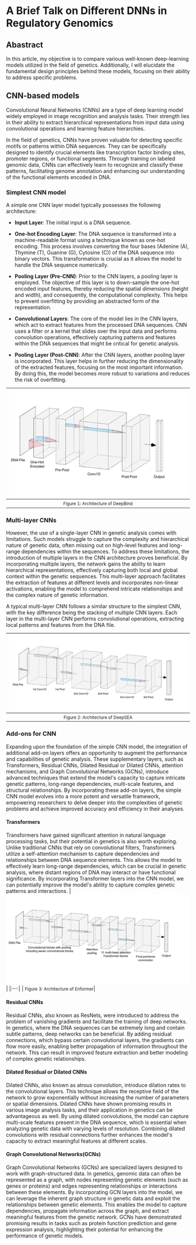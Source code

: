 # A Brief Talk on Different DNNs in Regulatory Genomics

## Abastract

In this article, my objective is to compare various well-known deep-learning models utilized in the field of genetics. Additionally, I will elucidate the fundamental design principles behind these models, focusing on their ability to address specific problems.

## CNN-based models

Convolutional Neural Networks (CNNs) are a type of deep learning model widely employed in image recognition and analysis tasks. Their strength lies in their ability to extract hierarchical representations from input data using convolutional operations and learning feature hierarchies.

In the field of genetics, CNNs have proven valuable for detecting specific motifs or patterns within DNA sequences. They can be specifically designed to identify crucial elements like transcription factor binding sites, promoter regions, or functional segments. Through training on labeled genomic data, CNNs can effectively learn to recognize and classify these patterns, facilitating genome annotation and enhancing our understanding of the functional elements encoded in DNA.

### Simplest CNN model

A simple one CNN layer model typically possesses the following architecture:

- **Input Layer**: The initial input is a DNA sequence. 

- **One-hot Encoding Layer**: The DNA sequence is transformed into a machine-readable format using a technique known as one-hot encoding. This process involves converting the four bases (Adenine (A), Thymine (T), Guanine (G), Cytosine (C)) of the DNA sequence into binary vectors. This transformation is crucial as it allows the model to handle the DNA sequence numerically.

- **Pooling Layer (Pre-CNN)**: Prior to the CNN layers, a pooling layer is employed. The objective of this layer is to down-sample the one-hot encoded input features, thereby reducing the spatial dimensions (height and width), and consequently, the computational complexity. This helps to prevent overfitting by providing an abstracted form of the representation.

- **Convolutional Layers**: The core of the model lies in the CNN layers, which act to extract features from the processed DNA sequences. CNN uses a filter or a kernel that slides over the input data and performs convolution operations, effectively capturing patterns and features within the DNA sequences that might be critical for genetic analysis.

- **Pooling Layer (Post-CNN)**: After the CNN layers, another pooling layer is incorporated. This layer helps in further reducing the dimensionality of the extracted features, focusing on the most important information. By doing this, the model becomes more robust to variations and reduces the risk of overfitting.

| ![](assets/Figure_7.png)|
|:--:|
| <small>Figure 1: Architecture of DeepBind</small>|

### Multi-layer CNNs
However, the use of a single-layer CNN in genetic analysis comes with limitations. Such models struggle to capture the complexity and hierarchical nature of genetic data, often missing out on high-level features and long-range dependencies within the sequences. To address these limitations, the introduction of multiple layers in the CNN architecture proves beneficial. By incorporating multiple layers, the network gains the ability to learn hierarchical representations, effectively capturing both local and global context within the genetic sequences. This multi-layer approach facilitates the extraction of features at different levels and incorporates non-linear activations, enabling the model to comprehend intricate relationships and the complex nature of genetic information.

A typical multi-layer CNN follows a similar structure to the simplest CNN, with the key difference being the stacking of multiple CNN layers. Each layer in the multi-layer CNN performs convolutional operations, extracting local patterns and features from the DNA file. 

| ![](assets/Figure_8.png)|
|:--:|
| <small>Figure 2: Architecture of DeepSEA</small>|

### Add-ons for CNN
Expanding upon the foundation of the simple CNN model, the integration of additional add-on layers offers an opportunity to augment the performance and capabilities of genetic analysis. These supplementary layers, such as Transformers, Residual CNNs, Dilated Residual or Dilated CNNs, attention mechanisms, and Graph Convolutional Networks (GCNs), introduce advanced techniques that extend the model's capacity to capture intricate genetic patterns, long-range dependencies, multi-scale features, and structural relationships. By incorporating these add-on layers, the simple CNN model evolves into a more potent and versatile framework, empowering researchers to delve deeper into the complexities of genetic problems and achieve improved accuracy and efficiency in their analyses.

#### Transformers
Transformers have gained significant attention in natural language processing tasks, but their potential in genetics is also worth exploring. Unlike traditional CNNs that rely on convolutional filters, Transformers utilize a self-attention mechanism to capture dependencies and relationships between DNA sequence elements. This allows the model to effectively learn long-range dependencies, which can be crucial in genetic analysis, where distant regions of DNA may interact or have functional significance. By incorporating Transformer layers into the CNN model, we can potentially improve the model's ability to capture complex genetic patterns and interactions.
| ![](assets/Figure_9.png)|
|:--:|
| <small>Figure 3: Architecture of Enformer</small>|

#### Residual CNNs
Residual CNNs, also known as ResNets, were introduced to address the problem of vanishing gradients and facilitate the training of deep networks. In genetics, where the DNA sequences can be extremely long and contain subtle patterns, deep networks can be beneficial. By adding residual connections, which bypass certain convolutional layers, the gradients can flow more easily, enabling better propagation of information throughout the network. This can result in improved feature extraction and better modeling of complex genetic relationships.

#### Dilated Residual or Dilated CNNs
Dilated CNNs, also known as atrous convolution, introduce dilation rates to the convolutional layers. This technique allows the receptive field of the network to grow exponentially without increasing the number of parameters or spatial dimensions. Dilated CNNs have shown promising results in various image analysis tasks, and their application in genetics can be advantageous as well. By using dilated convolutions, the model can capture multi-scale features present in the DNA sequence, which is essential when analyzing genetic data with varying levels of resolution. Combining dilated convolutions with residual connections further enhances the model's capacity to extract meaningful features at different scales.

#### Graph Convolutional Networks(GCNs)
Graph Convolutional Networks (GCNs) are specialized layers designed to work with graph-structured data. In genetics, genomic data can often be represented as a graph, with nodes representing genetic elements (such as genes or proteins) and edges representing relationships or interactions between these elements. By incorporating GCN layers into the model, we can leverage the inherent graph structure in genetic data and exploit the relationships between genetic elements. This enables the model to capture dependencies, propagate information across the graph, and extract meaningful features from the genetic network. GCNs have demonstrated promising results in tasks such as protein function prediction and gene expression analysis, highlighting their potential for enhancing the performance of genetic models.


[^1]: Kelley, David R., Jasper Snoek, and John L. Rinn. “Basset: Learning the Regulatory Code of the Accessible Genome with Deep Convolutional Neural Networks.” Genome Research 26, no. 7 (July 2016): 990–99. https://doi.org/10.1101/gr.200535.115.
